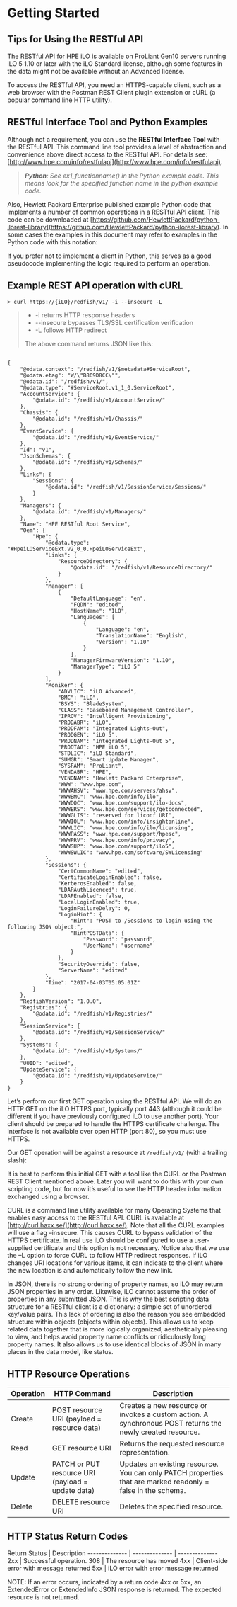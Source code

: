 # Getting Started

## Tips for Using the RESTful API

The RESTful API for HPE iLO is available on ProLiant Gen10 servers running iLO 5 1.10 or later with the iLO Standard license, although some features in the data might not be available without an Advanced license.

To access the RESTful API, you need an HTTPS-capable client, such as a web browser with  the Postman REST Client plugin extension or cURL (a popular command line HTTP utility).

## RESTful Interface Tool and Python Examples

Although not a requirement, you can use the **RESTful Interface Tool** with the RESTful API. This command line tool provides a level of abstraction and convenience above direct access to the RESTful API. For details see: [http://www.hpe.com/info/restfulapi](http://www.hpe.com/info/restfulapi).

> ***Python**: See ex1_functionname() in the Python example code. This means look for the specified function name in the python example code.*

Also, Hewlett Packard Enterprise published example Python code that implements a number of common operations in a RESTful API client. This code can be downloaded at [https://github.com/HewlettPackard/python-ilorest-library](https://github.com/HewlettPackard/python-ilorest-library). In some cases the examples in this document may refer to examples in the Python code with this notation:

If you prefer not to implement a client in Python, this serves as a good pseudocode implementing the logic required to perform an operation.

## Example REST API operation with cURL

```shell
> curl https://{iLO}/redfish/v1/ -i --insecure -L
```

<blockquote class="lang-specific shell">
    <ul>
        <li>-i returns HTTP response headers</li>
		<li>--insecure bypasses TLS/SSL certification verification</li>
		<li>-L follows HTTP redirect</li>
    </ul>
	<p>The above command returns JSON like this:</p>
</blockquote>

```shell

{
    "@odata.context": "/redfish/v1/$metadata#ServiceRoot",
    "@odata.etag": "W/\"B869D8CC\"",
    "@odata.id": "/redfish/v1/",
    "@odata.type": "#ServiceRoot.v1_1_0.ServiceRoot",
    "AccountService": {
        "@odata.id": "/redfish/v1/AccountService/"
    },
    "Chassis": {
        "@odata.id": "/redfish/v1/Chassis/"
    },
    "EventService": {
        "@odata.id": "/redfish/v1/EventService/"
    },
    "Id": "v1",
    "JsonSchemas": {
        "@odata.id": "/redfish/v1/Schemas/"
    },
    "Links": {
        "Sessions": {
            "@odata.id": "/redfish/v1/SessionService/Sessions/"
        }
    },
    "Managers": {
        "@odata.id": "/redfish/v1/Managers/"
    },
    "Name": "HPE RESTful Root Service",
    "Oem": {
        "Hpe": {
            "@odata.type": "#HpeiLOServiceExt.v2_0_0.HpeiLOServiceExt",
            "Links": {
                "ResourceDirectory": {
                    "@odata.id": "/redfish/v1/ResourceDirectory/"
                }
            },
            "Manager": [
                {
                    "DefaultLanguage": "en",
                    "FQDN": "edited",
                    "HostName": "ILO",
                    "Languages": [
                        {
                            "Language": "en",
                            "TranslationName": "English",
                            "Version": "1.10"
                        }
                    ],
                    "ManagerFirmwareVersion": "1.10",
                    "ManagerType": "iLO 5"
                }
            ],
            "Moniker": {
                "ADVLIC": "iLO Advanced",
                "BMC": "iLO",
                "BSYS": "BladeSystem",
                "CLASS": "Baseboard Management Controller",
                "IPROV": "Intelligent Provisioning",
                "PRODABR": "iLO",
                "PRODFAM": "Integrated Lights-Out",
                "PRODGEN": "iLO 5",
                "PRODNAM": "Integrated Lights-Out 5",
                "PRODTAG": "HPE iLO 5",
                "STDLIC": "iLO Standard",
                "SUMGR": "Smart Update Manager",
                "SYSFAM": "ProLiant",
                "VENDABR": "HPE",
                "VENDNAM": "Hewlett Packard Enterprise",
                "WWW": "www.hpe.com",
                "WWWAHSV": "www.hpe.com/servers/ahsv",
                "WWWBMC": "www.hpe.com/info/ilo",
                "WWWDOC": "www.hpe.com/support/ilo-docs",
                "WWWERS": "www.hpe.com/services/getconnected",
                "WWWGLIS": "reserved for liconf URI",
                "WWWIOL": "www.hpe.com/info/insightonline",
                "WWWLIC": "www.hpe.com/info/ilo/licensing",
                "WWWPASS": "www.hpe.com/support/hpesc",
                "WWWPRV": "www.hpe.com/info/privacy",
                "WWWSUP": "www.hpe.com/support/ilo5",
                "WWWSWLIC": "www.hpe.com/software/SWLicensing"
            },
            "Sessions": {
                "CertCommonName": "edited",
                "CertificateLoginEnabled": false,
                "KerberosEnabled": false,
                "LDAPAuthLicenced": true,
                "LDAPEnabled": false,
                "LocalLoginEnabled": true,
                "LoginFailureDelay": 0,
                "LoginHint": {
                    "Hint": "POST to /Sessions to login using the following JSON object:",
                    "HintPOSTData": {
                        "Password": "password",
                        "UserName": "username"
                    }
                },
                "SecurityOverride": false,
                "ServerName": "edited"
            },
            "Time": "2017-04-03T05:05:01Z"
        }
    },
    "RedfishVersion": "1.0.0",
    "Registries": {
        "@odata.id": "/redfish/v1/Registries/"
    },
    "SessionService": {
        "@odata.id": "/redfish/v1/SessionService/"
    },
    "Systems": {
        "@odata.id": "/redfish/v1/Systems/"
    },
    "UUID": "edited",
    "UpdateService": {
        "@odata.id": "/redfish/v1/UpdateService/"
    }
}
```

Let’s perform our first GET operation using the RESTful API. We will do an HTTP GET on the iLO HTTPS port, typically port 443 (although it could be different if you have previously configured iLO to use another port). Your client should be prepared to handle the HTTPS certificate challenge. The interface is not available over open HTTP (port 80), so you must use HTTPS.

Our GET operation will be against a resource at `/redfish/v1/` (with a trailing slash):

It is best to perform this initial GET with a tool like the CURL or the Postman REST Client mentioned above. Later you will want to do this with your own scripting code, but for now it’s useful to see the HTTP header information exchanged using a browser.

CURL is a command line utility available for many Operating Systems that enables easy access to the RESTful API. CURL is available at [http://curl.haxx.se/](http://curl.haxx.se/). Note that all the CURL examples will use a flag –insecure. This causes CURL to bypass validation of the HTTPS certificate. In real use iLO should be configured to use a user-supplied certificate and this option is not necessary. Notice also that we use the –L option to force CURL to follow HTTP redirect responses. If iLO changes URI locations for various items, it can indicate to the client where the new location is and automatically follow the new link.

In JSON, there is no strong ordering of property names, so iLO may return JSON properties in any order. Likewise, iLO cannot assume the order of properties in any submitted JSON. This is why the best scripting data structure for a RESTful client is a dictionary: a simple set of unordered key/value pairs. This lack of ordering is also the reason you see embedded structure within objects (objects within objects). This allows us to keep related data together that is more logically organized, aesthetically pleasing to view, and helps avoid property name conflicts or ridiculously long property names. It also allows us to use identical blocks of JSON in many places in the data model, like status.


## HTTP Resource Operations

Operation | HTTP Command | Description
-------------- | -------------- | --------------
Create | POST resource URI (payload = resource data) | Creates a new resource or invokes a custom action. A synchronous POST returns the newly created resource.
Read | GET resource URI | Returns the requested resource representation.
Update | PATCH or PUT resource URI (payload = update data) | Updates an existing resource. You can only PATCH properties that are marked readonly = false in the schema.
Delete | DELETE resource URI | Deletes the specified resource.

## HTTP Status Return Codes

Return Status | Description
-------------- | -------------- | --------------
2xx | Successful operation.
308 | The resource has moved
4xx | Client-side error with message returned
5xx | iLO error with error message returned

<aside class="notice">
NOTE:	If an error occurs, indicated by a return code 4xx or 5xx, an ExtendedError or ExtendedInfo JSON response is returned. The expected resource is not returned.
</aside>



